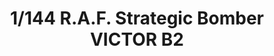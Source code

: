 ---
title: "1/144 R.A.F. Strategic Bomber VICTOR B2"
price: TBA
desc: ""
img_path: "/assets/img/GWH01004.jpg"
brand: AMMO
available: false
special_offer: false
new: false
soon: false
cat: "Plasticne-Makete"
subcat: "PM-GREAT-WALL-HOBBY"
subsubcat: ""
sifra: "GWH01004"
---